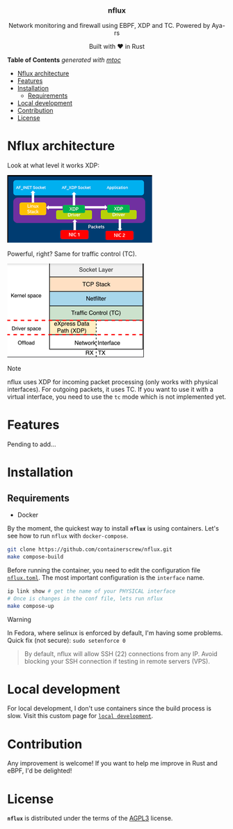 <p align="center">
    <h3 align="center">nflux</h3>
    <p align="center">Network monitoring and firewall using EBPF, XDP and TC. Powered by Aya-rs</p>
    <p align="center">Built with ❤ in Rust</p>
</p>

<!-- START OF TOC !DO NOT EDIT THIS CONTENT MANUALLY-->
**Table of Contents**  *generated with [mtoc](https://github.com/containerscrew/mtoc)*
- [Nflux architecture](#nflux-architecture)
- [Features](#features)
- [Installation](#installation)
  - [Requirements](#requirements)
- [Local development](#local-development)
- [Contribution](#contribution)
- [License](#license)
<!-- END OF TOC -->


# Nflux architecture

Look at what level it works XDP:

![xdp](./xdp.png)

Powerful, right? Same for traffic control (TC).

![tc](./tc.png)

> [!NOTE]
> nflux uses XDP for incoming packet processing (only works with physical interfaces). For outgoing packets, it uses TC. If you want to use it with a virtual interface, you need to use the `tc` mode which is not implemented yet.

# Features

Pending to add...

# Installation

## Requirements

* Docker

By the moment, the quickest way to install **`nflux`** is using containers. Let's see how to run `nflux` with `docker-compose`.

```bash
git clone https://github.com/containerscrew/nflux.git
make compose-build
```

Before running the container, you need to edit the configuration file [`nflux.toml`](./nflux.toml). The most important configuration is the `interface` name.

```bash
ip link show # get the name of your PHYSICAL interface
# Once is changes in the conf file, lets run nflux
make compose-up
```

> [!WARNING]
> In Fedora, where selinux is enforced by default, I'm having some problems.
> Quick fix (not secure): `sudo setenforce 0`

> By default, nflux will allow SSH (22) connections from any IP. Avoid blocking your SSH connection if testing in remote servers (VPS).

# Local development

For local development, I don't use containers since the build process is slow. Visit this custom page for [`local development`](./docs/local_dev.md).

# Contribution

Any improvement is welcome! If you want to help me improve in Rust and eBPF, I'd be delighted!

# License

**`nflux`** is distributed under the terms of the [AGPL3](./LICENSE) license.
